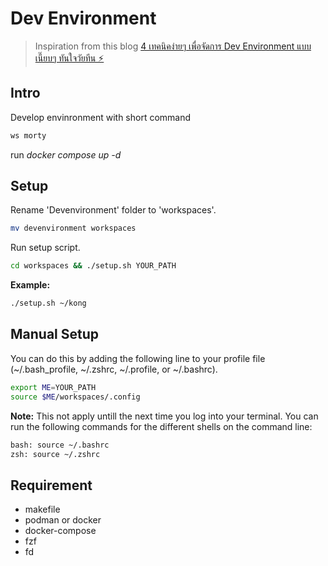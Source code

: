 # Dev Environment

> Inspiration from this blog [4 เทคนิคง่ายๆ เพื่อจัดการ Dev Environment แบบเนี๊ยบๆ ทันใจวัยทีน ⚡️](https://medium.com/@phoomparin/4-%E0%B9%80%E0%B8%97%E0%B8%84%E0%B8%99%E0%B8%B4%E0%B8%84%E0%B8%87%E0%B9%88%E0%B8%B2%E0%B8%A2%E0%B9%86-%E0%B9%80%E0%B8%9E%E0%B8%B7%E0%B9%88%E0%B8%AD%E0%B8%88%E0%B8%B1%E0%B8%94%E0%B8%81%E0%B8%B2%E0%B8%A3-dev-environment-%E0%B9%81%E0%B8%9A%E0%B8%9A%E0%B9%80%E0%B8%99%E0%B8%B5%E0%B9%8A%E0%B8%A2%E0%B8%9A%E0%B9%86-%E0%B8%97%E0%B8%B1%E0%B8%99%E0%B9%83%E0%B8%88%E0%B8%A7%E0%B8%B1%E0%B8%A2%E0%B8%97%E0%B8%B5%E0%B8%99-%EF%B8%8F-bf06f5a58a6e)

## Intro

Develop envinronment with short command

```sh
ws morty
```

run _docker compose up -d_

## Setup

Rename 'Devenvironment' folder to 'workspaces'.

```sh
mv devenvironment workspaces
```

Run setup script.

```sh
cd workspaces && ./setup.sh YOUR_PATH
```

**Example:**

```sh
./setup.sh ~/kong
```

## Manual Setup

You can do this by adding the following line to your profile file (~/.bash_profile, ~/.zshrc, ~/.profile, or ~/.bashrc).

```sh
export ME=YOUR_PATH
source $ME/workspaces/.config
```

**Note:** This not apply untill the next time you log into your terminal. You can run the following commands for the different shells on the command line:

```sh
bash: source ~/.bashrc
zsh: source ~/.zshrc
```

## Requirement

- makefile
- podman or docker
- docker-compose
- fzf
- fd
